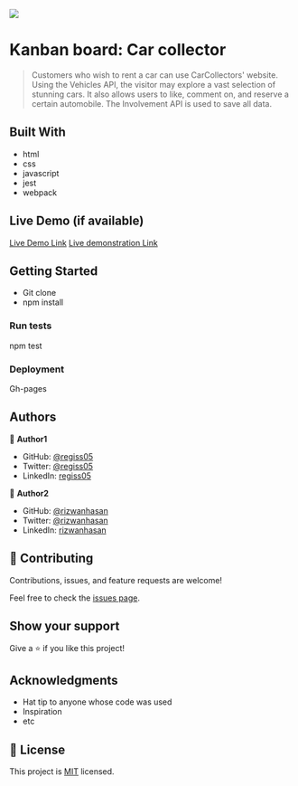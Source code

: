 ![](https://img.shields.io/badge/Microverse-blueviolet)

# Kanban board: Car collector

> Customers who wish to rent a car can use CarCollectors' website. Using the Vehicles API, the visitor may explore a vast selection of stunning cars. It also allows users to like, comment on, and reserve a certain automobile. The Involvement API is used to save all data.

## Built With

- html
- css
- javascript
- jest
- webpack

## Live Demo (if available)

[Live Demo Link](https://rizwan-learn.github.io/mod2-Kanban/)
[Live demonstration Link](https://www.youtube.com/watch?v=mR17kJi45D0)


## Getting Started
- Git clone
- npm install

### Run tests
npm test

### Deployment
Gh-pages

## Authors

👤 **Author1**

- GitHub: [@regiss05](https://github.com/regiss05)
- Twitter: [@regiss05](https://twitter.com/regissmukubiza)
- LinkedIn: [regiss05](https://www.linkedin.com/in/regiss-mukubiza-1bab841b3/)

👤 **Author2**

- GitHub: [@rizwanhasan](https://github.com/Rizwan-learn/)
- Twitter: [@rizwanhasan](https://twitter.com/twitterhandle)
- LinkedIn: [rizwanhasan](https://linkedin.com/in/linkedinhandle)

## 🤝 Contributing

Contributions, issues, and feature requests are welcome!

Feel free to check the [issues page](../../issues/).

## Show your support

Give a ⭐️ if you like this project!

## Acknowledgments

- Hat tip to anyone whose code was used
- Inspiration
- etc

## 📝 License

This project is [MIT](./MIT.md) licensed.
